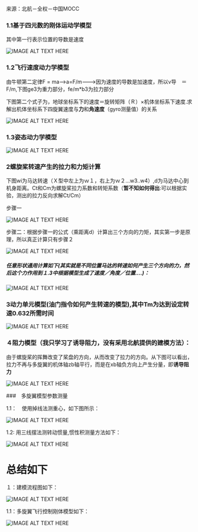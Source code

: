 来源：北航－全权－中国MOCC

### 1.1基于四元数的刚体运动学模型

其中第一行表示位置的导数是速度

![IMAGE ALT TEXT HERE](https://github.com/xdwgood/Navigation-and-control/blob/xdwgood-patch-1/178.png)

### 1.2飞行速度动力学模型

由牛顿第二定律F = ma-->a=F/m--->因为速度的导数是加速度，所以v导　＝　F/m,下图ge3为重力部分，fe/m*b3为拉力部分

下图第二个式子为，地球坐标系下的速度＝旋转矩阵（Ｒ）×机体坐标系下速度.求解出机体坐标系下四旋翼速度与**力**和**角速度**（gyro测量值）的关系

![IMAGE ALT TEXT HERE](https://github.com/xdwgood/Navigation-and-control/blob/xdwgood-patch-1/179.png)

### 1.3姿态动力学模型

![IMAGE ALT TEXT HERE](https://github.com/xdwgood/Navigation-and-control/blob/xdwgood-patch-1/180.png)

### 2螺旋桨转速产生的拉力和力矩计算

下图wi为马达转速（Ｘ型中左上为ｗ１，右上为ｗ２...w3..w4）,d为马达中心到机身距离。Ct和Cm为螺旋桨拉力系数和转矩系数（**暂不知如何得出**:可以根据实验，测出的拉力反向求解Ct/Cm）

步骤一

![IMAGE ALT TEXT HERE](https://github.com/xdwgood/Navigation-and-control/blob/xdwgood-patch-1/183.png)

步骤二：根据步骤一的公式（乘距离d）计算出三个方向的力矩，其实第一步是原理，所以真正计算只有步骤２

![IMAGE ALT TEXT HERE](https://github.com/xdwgood/Navigation-and-control/blob/xdwgood-patch-1/184.png)

##### 任意形状通用计算如下(其实就是不同位置马达的转速如何产生三个方向的力，然后这个力作用到１.3中根据模型生成了速度／角度／位置....)：

![IMAGE ALT TEXT HERE](https://github.com/xdwgood/Navigation-and-control/blob/xdwgood-patch-1/185.png)

### 3动力单元模型(油门指令如何产生转速的模型),其中Tm为达到设定转速0.632所需时间

![IMAGE ALT TEXT HERE](https://github.com/xdwgood/Navigation-and-control/blob/xdwgood-patch-1/186.png)

### ４阻力模型（我只学习了诱导阻力，没有采用北航提供的建模方法）：

由于螺旋桨的挥舞改变了桨盘的方向，从而改变了拉力的方向。从下图可以看出，拉力不再与多旋翼的机体轴zb轴平行，而是在xb轴负方向上产生分量，即**诱导阻力**

![IMAGE ALT TEXT HERE](https://github.com/xdwgood/Navigation-and-control/blob/xdwgood-patch-1/187.png)

###　多旋翼模型参数测量

1.1：　使用掉线法测重心，如下图所示：

![IMAGE ALT TEXT HERE](https://github.com/xdwgood/Navigation-and-control/blob/xdwgood-patch-1/188.png)

1.2: 用三线摆法测转动惯量,惯性积测量方法如下：

![IMAGE ALT TEXT HERE](https://github.com/xdwgood/Navigation-and-control/blob/xdwgood-patch-1/189.png)

# 总结如下

１：建模流程图如下：

![IMAGE ALT TEXT HERE](https://github.com/xdwgood/Navigation-and-control/blob/xdwgood-patch-1/182.png)

1.1：多旋翼飞行控制刚体模型如下：

![IMAGE ALT TEXT HERE](https://github.com/xdwgood/Navigation-and-control/blob/xdwgood-patch-1/181.png)
